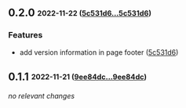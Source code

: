 ## **0.2.0** <sub><sup>2022-11-22 ([5c531d6...5c531d6](https://github.com/d3psi/tectonica/compare/5c531d6...5c531d6?diff=split))</sup></sub>

### Features
*  add version information in page footer ([5c531d6](https://github.com/d3psi/tectonica/commit/5c531d6))


## **0.1.1** <sub><sup>2022-11-21 ([9ee84dc...9ee84dc](https://github.com/d3psi/tectonica/compare/9ee84dc...9ee84dc?diff=split))</sup></sub>

*no relevant changes*
